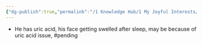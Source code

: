 ```yaml
---
{"dg-publish":true,"permalink":"/1 Knowledge Hub/1 My Joyful Interests/People/Others/Sai Kiran/","noteIcon":""}
---
```


- He has uric acid, his face getting swelled after sleep, may be because of uric acid issue, #pending 